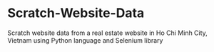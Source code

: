 # Scratch-Website-Data
Scratch website data from a real estate website in Ho Chi Minh City, Vietnam using Python language and Selenium library
